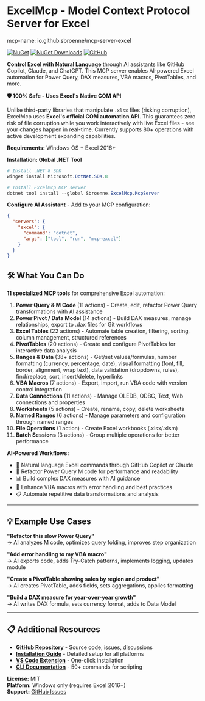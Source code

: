 # ExcelMcp - Model Context Protocol Server for Excel

<!-- mcp-name: io.github.sbroenne/mcp-server-excel -->
mcp-name: io.github.sbroenne/mcp-server-excel

[![NuGet](https://img.shields.io/nuget/v/Sbroenne.ExcelMcp.McpServer.svg)](https://www.nuget.org/packages/Sbroenne.ExcelMcp.McpServer)
[![NuGet Downloads](https://img.shields.io/nuget/dt/Sbroenne.ExcelMcp.McpServer.svg)](https://www.nuget.org/packages/Sbroenne.ExcelMcp.McpServer)
[![GitHub](https://img.shields.io/badge/GitHub-Repository-blue.svg)](https://github.com/sbroenne/mcp-server-excel)

**Control Excel with Natural Language** through AI assistants like GitHub Copilot, Claude, and ChatGPT. This MCP server enables AI-powered Excel automation for Power Query, DAX measures, VBA macros, PivotTables, and more.

**🛡️ 100% Safe - Uses Excel's Native COM API**

Unlike third-party libraries that manipulate `.xlsx` files (risking corruption), ExcelMcp uses **Excel's official COM automation API**. This guarantees zero risk of file corruption while you work interactively with live Excel files - see your changes happen in real-time. Currently supports 80+ operations with active development expanding capabilities.

**Requirements:** Windows OS + Excel 2016+

**Installation: Global .NET Tool**

```powershell
# Install .NET 8 SDK
winget install Microsoft.DotNet.SDK.8

# Install ExcelMcp MCP server
dotnet tool install --global Sbroenne.ExcelMcp.McpServer
```

**Configure AI Assistant** - Add to your MCP configuration:

```json
{
  "servers": {
    "excel": {
      "command": "dotnet",
      "args": ["tool", "run", "mcp-excel"]
    }
  }
}
```

## 🛠️ What You Can Do

**11 specialized MCP tools** for comprehensive Excel automation:

1. **Power Query & M Code** (11 actions) - Create, edit, refactor Power Query transformations with AI assistance
2. **Power Pivot / Data Model** (14 actions) - Build DAX measures, manage relationships, export to .dax files for Git workflows
3. **Excel Tables** (22 actions) - Automate table creation, filtering, sorting, column management, structured references
4. **PivotTables** (20 actions) - Create and configure PivotTables for interactive data analysis
5. **Ranges & Data** (38+ actions) - Get/set values/formulas, number formatting (currency, percentage, date), visual formatting (font, fill, border, alignment, wrap text), data validation (dropdowns, rules), find/replace, sort, insert/delete, hyperlinks
6. **VBA Macros** (7 actions) - Export, import, run VBA code with version control integration
7. **Data Connections** (11 actions) - Manage OLEDB, ODBC, Text, Web connections and properties
8. **Worksheets** (5 actions) - Create, rename, copy, delete worksheets
9. **Named Ranges** (6 actions) - Manage parameters and configuration through named ranges
10. **File Operations** (1 action) - Create Excel workbooks (.xlsx/.xlsm)
11. **Batch Sessions** (3 actions) - Group multiple operations for better performance

**AI-Powered Workflows:**
- 💬 Natural language Excel commands through GitHub Copilot or Claude
- 🔄 Refactor Power Query M code for performance and readability  
- 📊 Build complex DAX measures with AI guidance
- 🧪 Enhance VBA macros with error handling and best practices
- 📋 Automate repetitive data transformations and analysis


---

## 💡 Example Use Cases

**"Refactor this slow Power Query"**  
→ AI analyzes M code, optimizes query folding, improves step organization

**"Add error handling to my VBA macro"**  
→ AI exports code, adds Try-Catch patterns, implements logging, updates module

**"Create a PivotTable showing sales by region and product"**  
→ AI creates PivotTable, adds fields, sets aggregations, applies formatting

**"Build a DAX measure for year-over-year growth"**  
→ AI writes DAX formula, sets currency format, adds to Data Model

---

## 📋 Additional Resources

- **[GitHub Repository](https://github.com/sbroenne/mcp-server-excel)** - Source code, issues, discussions
- **[Installation Guide](https://github.com/sbroenne/mcp-server-excel/blob/main/docs/INSTALLATION.md)** - Detailed setup for all platforms
- **[VS Code Extension](https://marketplace.visualstudio.com/items?itemName=sbroenne.excelmcp)** - One-click installation
- **[CLI Documentation](https://github.com/sbroenne/mcp-server-excel/blob/main/docs/CLI.md)** - 50+ commands for scripting

**License:** MIT  
**Platform:** Windows only (requires Excel 2016+)  
**Support:** [GitHub Issues](https://github.com/sbroenne/mcp-server-excel/issues)
